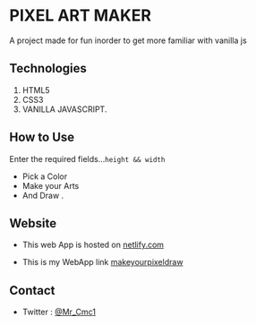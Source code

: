# PIXEL ART MAKER

A project made for fun inorder to get more familiar with vanilla js

## Technologies

1. HTML5
2. CSS3
3. VANILLA JAVASCRIPT.

## How to Use

Enter the required fields...`height && width`

- Pick a Color
- Make your Arts
- And Draw .

## Website

- This web App is hosted on [netlify.com](netlify.com)

- This is my WebApp link [ makeyourpixeldraw](pixelartdrawings.netlify.com)

## Contact

- Twitter : [@Mr_Cmc1](https://twitter.com/Mr_Cmc1?s=08)
